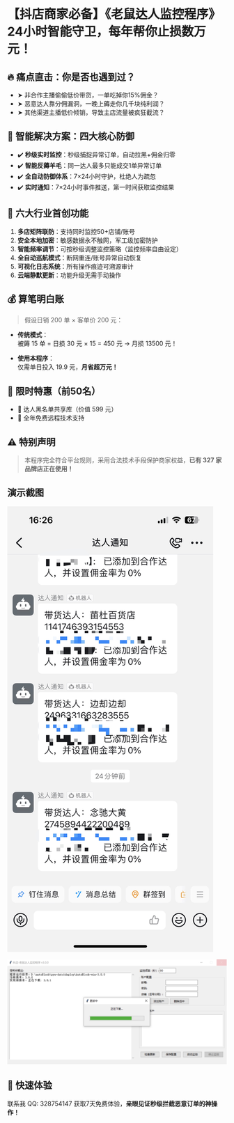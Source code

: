 # 【抖店商家必备】《老鼠达人监控程序》24小时智能守卫，每年帮你止损数万元！

## 🔥 痛点直击：你是否也遇到过？
- ➤ 非合作主播偷偷低价带货，一单吃掉你15%佣金？  
- ➤ 恶意达人靠分佣漏洞，一晚上薅走你几千块纯利润？  
- ➤ 其他渠道主播低价倾销，导致主店流量被疯狂截流？

## 💎 智能解决方案：四大核心防御
- ✔️ **秒级实时监控**：秒级捕捉异常订单，自动拉黑+佣金归零  
- ✔️ **智能反薅羊毛**：同一达人最多只能成交1单异常订单  
- ✔️ **全自动防御体系**：7×24小时守护，杜绝人为疏忽  
- ✔️ **实时通知**：7×24小时事件推送，第一时间获取监控结果  

## 🚀 六大行业首创功能
1. **多店矩阵联防**：支持同时监控50+店铺/账号  
2. **安全本地加密**：敏感数据永不触网，军工级加密防护  
3. **智能频率调节**：可按秒级调整监控策略（监控频率自由设定）  
4. **全自动巡航模式**：断网重连/账号异常自动恢复  
5. **可视化日志系统**：所有操作痕迹可溯源审计  
6. **云端静默更新**：功能升级无需手动操作  

## 💰 算笔明白账
> 假设日销 200 单 × 客单价 200 元：

- **传统模式**：  
  被薅 15 单 = 日损 30 元 × 15 = 450 元 → 月损 13500 元！

- **使用本程序**：  
  仅需单日投入 19.9 元，**月省超万元！**

## 🎁 限时特惠（前50名）
- 🎁 达人黑名单共享库（价值 599 元）  
- 🎁 全年免费远程技术支持  

## ⚠️ 特别声明
> 本程序完全符合平台规则，采用合法技术手段保护商家权益，**已有 327 家品牌店正在使用！**

## 演示截图
![通知](1.JPG)

![主界面](2.JPG)

## 📱 快速体验
联系我 QQ: 328754147 获取7天免费体验，**亲眼见证秒级拦截恶意订单的神操作！**
